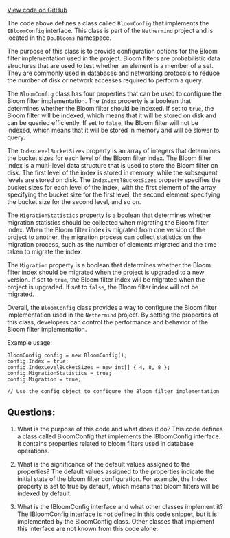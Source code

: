 [View code on GitHub](https://github.com/nethermindeth/nethermind/Nethermind.Db/Blooms/BloomConfig.cs)

The code above defines a class called `BloomConfig` that implements the `IBloomConfig` interface. This class is part of the `Nethermind` project and is located in the `Db.Blooms` namespace. 

The purpose of this class is to provide configuration options for the Bloom filter implementation used in the project. Bloom filters are probabilistic data structures that are used to test whether an element is a member of a set. They are commonly used in databases and networking protocols to reduce the number of disk or network accesses required to perform a query. 

The `BloomConfig` class has four properties that can be used to configure the Bloom filter implementation. The `Index` property is a boolean that determines whether the Bloom filter should be indexed. If set to `true`, the Bloom filter will be indexed, which means that it will be stored on disk and can be queried efficiently. If set to `false`, the Bloom filter will not be indexed, which means that it will be stored in memory and will be slower to query. 

The `IndexLevelBucketSizes` property is an array of integers that determines the bucket sizes for each level of the Bloom filter index. The Bloom filter index is a multi-level data structure that is used to store the Bloom filter on disk. The first level of the index is stored in memory, while the subsequent levels are stored on disk. The `IndexLevelBucketSizes` property specifies the bucket sizes for each level of the index, with the first element of the array specifying the bucket size for the first level, the second element specifying the bucket size for the second level, and so on. 

The `MigrationStatistics` property is a boolean that determines whether migration statistics should be collected when migrating the Bloom filter index. When the Bloom filter index is migrated from one version of the project to another, the migration process can collect statistics on the migration process, such as the number of elements migrated and the time taken to migrate the index. 

The `Migration` property is a boolean that determines whether the Bloom filter index should be migrated when the project is upgraded to a new version. If set to `true`, the Bloom filter index will be migrated when the project is upgraded. If set to `false`, the Bloom filter index will not be migrated. 

Overall, the `BloomConfig` class provides a way to configure the Bloom filter implementation used in the `Nethermind` project. By setting the properties of this class, developers can control the performance and behavior of the Bloom filter implementation. 

Example usage:

```
BloomConfig config = new BloomConfig();
config.Index = true;
config.IndexLevelBucketSizes = new int[] { 4, 8, 8 };
config.MigrationStatistics = true;
config.Migration = true;

// Use the config object to configure the Bloom filter implementation
```
## Questions: 
 1. What is the purpose of this code and what does it do?
   This code defines a class called BloomConfig that implements the IBloomConfig interface. It contains properties related to bloom filters used in database operations.

2. What is the significance of the default values assigned to the properties?
   The default values assigned to the properties indicate the initial state of the bloom filter configuration. For example, the Index property is set to true by default, which means that bloom filters will be indexed by default.

3. What is the IBloomConfig interface and what other classes implement it?
   The IBloomConfig interface is not defined in this code snippet, but it is implemented by the BloomConfig class. Other classes that implement this interface are not known from this code alone.